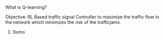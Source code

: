 What is Q-learning?

Objective:
RL Based traffic signal Controller to maximize the traffic flow in the network which minimizes the risk of the trafficjams.

1. Sumo 
